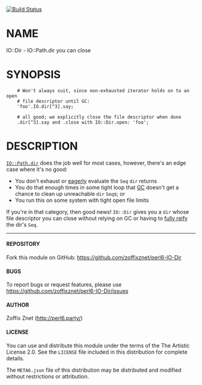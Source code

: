 [![Build Status](https://travis-ci.org/zoffixznet/perl6-IO-Dir.svg)](https://travis-ci.org/zoffixznet/perl6-IO-Dir)

# NAME

IO::Dir - IO::Path.dir you can close

# SYNOPSIS

```perl6
    # Won't always suit, since non-exhausted iterator holds on to an open
    # file descriptor until GC:
    'foo'.IO.dir[^3].say;

    # all good; we explicitly close the file descriptor when done
    .dir[^3].say and .close with IO::Dir.open: 'foo';
```

# DESCRIPTION

[`IO::Path.dir`](https://docs.perl6.org/routine/dir) does the job well for
most cases, however, there's an edge case where it's no good:

- You don't exhaust or [eagerly](https://docs.perl6.org/routine/eager)
    evaluate the `Seq` `dir` returns
- You do that enough times in some tight loop that
[GC](https://en.wikipedia.org/wiki/Garbage_collection_(computer_science))
doesn't get a chance to clean up unreachable `dir` `Seq`s; or
- You run this on some system with tight open file limits

If you're in that category, then good news! `IO::Dir` gives you a `dir` whose
file descriptor you can close without relying on GC or having to [fully
reify](https://docs.perl6.org/language/glossary#index-entry-Reify)
the dir's `Seq`.

----

#### REPOSITORY

Fork this module on GitHub:
https://github.com/zoffixznet/perl6-IO-Dir

#### BUGS

To report bugs or request features, please use
https://github.com/zoffixznet/perl6-IO-Dir/issues

#### AUTHOR

Zoffix Znet (http://perl6.party/)

#### LICENSE

You can use and distribute this module under the terms of the
The Artistic License 2.0. See the `LICENSE` file included in this
distribution for complete details.

The `META6.json` file of this distribution may be distributed and modified
without restrictions or attribution.
